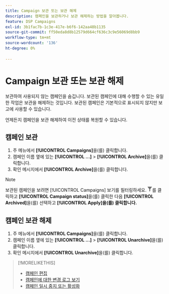 ```yaml
---
title: Campaign 보관 또는 보관 해제
description: 캠페인을 보관하거나 보관 해제하는 방법을 알아봅니다.
feature: DSP Campaigns
exl-id: 3b1fac7b-1c3e-417e-b6f6-142aa48b1135
source-git-commit: ff50eda8d8b12579d664cf636c3c9e56069d8bb9
workflow-type: tm+mt
source-wordcount: '136'
ht-degree: 0%

---
```


# Campaign 보관 또는 보관 해제

보관하여 사용되지 않는 캠페인을 숨깁니다. 보관된 캠페인에 대해 수행할 수 있는 유일한 작업은 보관을 해제하는 것입니다. 보관된 캠페인은 기본적으로 표시되지 않지만 보고에 사용할 수 있습니다.

언제든지 캠페인을 보관 해제하여 이전 상태를 복원할 수 있습니다.

## 캠페인 보관

1. 주 메뉴에서 **[!UICONTROL Campaigns]**&#x200B;을(를) 클릭합니다.
1. 캠페인 이름 옆에 있는 **[!UICONTROL ...]** > **[!UICONTROL Archive]**&#x200B;을(를) 클릭합니다.
1. 확인 메시지에서 **[!UICONTROL Archive]**&#x200B;을(를) 클릭합니다.

>[!NOTE]
>
>보관된 캠페인을 보려면 [!UICONTROL Campaigns] 보기를 필터링하세요. ![필터 단추](/help/dsp/assets/filter.png)를 클릭하고 **[!UICONTROL Campaign status]**&#x200B;을(를) 클릭한 다음 **[!UICONTROL Archived]**&#x200B;을(를) 선택하고 **[!UICONTROL Apply]을(를) 클릭합니다.**

## 캠페인 보관 해제

1. 주 메뉴에서 **[!UICONTROL Campaigns]**&#x200B;을(를) 클릭합니다.
1. 캠페인 이름 옆에 있는 **[!UICONTROL ...]** > **[!UICONTROL Unarchive]**&#x200B;을(를) 클릭합니다.
1. 확인 메시지에서 **[!UICONTROL Unarchive]**&#x200B;을(를) 클릭합니다.

>[!MORELIKETHIS]
>
>* [캠페인 편집](campaign-edit.md)
>* [캠페인에 대한 변경 로그 보기](campaign-change-log.md)
>* [캠페인 일시 중지 또는 활성화](campaign-pause-activate.md)
